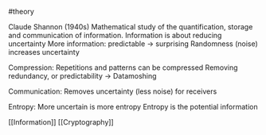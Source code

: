 #theory 

Claude Shannon (1940s)
Mathematical study of the quantification, storage and communication of information.
	Information is about reducing uncertainty
	More information: predictable -> surprising
	Randomness (noise) increases uncertainty
	
Compression:
	Repetitions and patterns can be compressed
	Removing redundancy, or predictability
	-> Datamoshing

Communication:
	Removes uncertainty (less noise) for receivers

Entropy:
	More uncertain is more entropy
	Entropy is the potential information

[[Information]]
[[Cryptography]]
